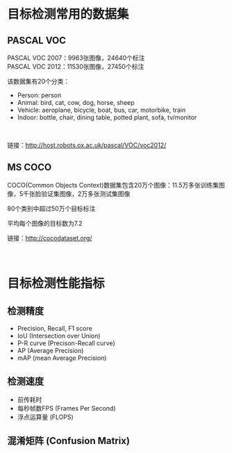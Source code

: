 # 目标检测常用的数据集
## PASCAL VOC
PASCAL VOC 2007：9963张图像，24640个标注
</br>
PASCAL VOC 2012：11530张图像，27450个标注
</br>

该数据集有20个分类：
* Person: person
* Animal: bird, cat, cow, dog, horse, sheep
* Vehicle: aeroplane, bicycle, boat, bus, car, motorbike, train
* Indoor: bottle, chair, dining table, potted plant, sofa, tv/monitor
</br>

链接：http://host.robots.ox.ac.uk/pascal/VOC/voc2012/


## MS COCO
COCO(Common Objects Context)数据集包含20万个图像：11.5万多张训练集图像，5千张脸验证集图像，2万多张测试集图像
</br>

80个类别中超过50万个目标标注
</br>

平均每个图像的目标数为7.2
</br>

链接：http://cocodataset.org/
</br>
</br>
</br>

# 目标检测性能指标
## 检测精度
* Precision, Recall, F1 score
* IoU (Intersection over Union)
* P-R curve (Precison-Recall curve)
* AP (Average Precision)
* mAP (mean Average Precision)

## 检测速度
* 前传耗时
* 每秒帧数FPS (Frames Per Second)
* 浮点运算量 (FLOPS)

## 混淆矩阵 (Confusion Matrix)
